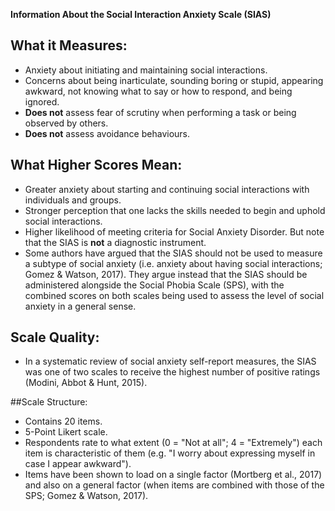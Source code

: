 **Information About the Social Interaction Anxiety Scale (SIAS)**

## What it Measures:
* Anxiety about initiating and maintaining social interactions.
* Concerns about being inarticulate, sounding boring or stupid, appearing awkward, not knowing what to say or how to respond, and being ignored.
* **Does not** assess fear of scrutiny when performing a task or being observed by others.
* **Does not** assess avoidance behaviours.

## What Higher Scores Mean:
* Greater anxiety about starting and continuing social interactions with individuals and groups. 
* Stronger perception that one lacks the skills needed to begin and uphold social interactions.
* Higher likelihood of meeting criteria for Social Anxiety Disorder. But note that the SIAS is **not** a diagnostic instrument.
* Some authors have argued that the SIAS should not be used to measure a subtype of social anxiety (i.e. anxiety about having social interactions; Gomez & Watson, 2017). They argue instead that the SIAS should be administered alongside the Social Phobia Scale (SPS), with the combined scores on both scales being used to assess the level of social anxiety in a general sense.

## Scale Quality:
* In a systematic review of social anxiety self-report measures, the SIAS was one of two scales to receive the highest number of positive ratings (Modini, Abbot & Hunt, 2015). 

##Scale Structure:
* Contains 20 items.
* 5-Point Likert scale.
* Respondents rate to what extent (0 = "Not at all"; 4 = "Extremely") each item is characteristic of them (e.g. "I worry about expressing myself in case I appear awkward").
* Items have been shown to load on a single factor (Mortberg et al., 2017) and also on a general factor (when items are combined with those of the SPS; Gomez & Watson, 2017).
